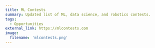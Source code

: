 ```yaml
---
title: ML Contests
summary: Updated list of ML, data science, and robotics contests.
tags:
  - Opportunities
external_link: https://mlcontests.com
image: 
  filename: 'mlcontests.png' 
---
```

